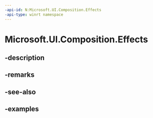 ```yaml
---
-api-id: N:Microsoft.UI.Composition.Effects
-api-type: winrt namespace
---
```


<!-- Namespace syntax.
namespace Microsoft.UI.Composition.Effects 
-->

# Microsoft.UI.Composition.Effects

## -description

## -remarks

## -see-also

## -examples

